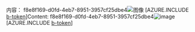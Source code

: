 <span data-ttu-id="f9bd9-101">内容： f8e8f169-d0fd-4eb7-8951-3957cf25dbe4![图像](cf3ed1c4-b200-4425-a713-d3976469fb28.png)
[AZURE.INCLUDE [b-token](bda4c684-f8ef-40c2-a0ee-5f0ec7a6afcc.md)]</span><span class="sxs-lookup"><span data-stu-id="f9bd9-101">Content: f8e8f169-d0fd-4eb7-8951-3957cf25dbe4![image](cf3ed1c4-b200-4425-a713-d3976469fb28.png)
[AZURE.INCLUDE [b-token](bda4c684-f8ef-40c2-a0ee-5f0ec7a6afcc.md)]</span></span>
